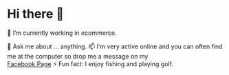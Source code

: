 # Hi there 👋

🔭 I’m currently working in ecommerce.



💬 Ask me about ... anything. 
📫 I'm very active online and you can often find me at the computer so drop me a message on my  
[Facebook Page](https://www.facebook.com/richardbiltoncom)
⚡ Fun fact: I enjoy fishing and playing golf. 

<!--
**richyrb00/richyrb00** is a ✨ _special_ ✨ repository because its `README.md` (this file) appears on your GitHub profile.

Here are some ideas to get you started:

- 🔭 I’m currently working on ...
- 🌱 I’m currently learning ...
- 👯 I’m looking to collaborate on ...
- 🤔 I’m looking for help with ...
- 💬 Ask me about ...
- 📫 How to reach me: ...
- 😄 Pronouns: ...
- ⚡ Fun fact: ...
-->

